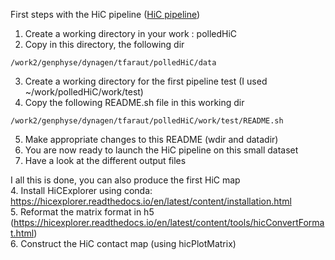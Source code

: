 
First steps with the HiC pipeline ([HiC pipeline](../pipeline.md))

1. Create a working directory in your work : polledHiC
2. Copy in this directory, the following dir 
```
/work2/genphyse/dynagen/tfaraut/polledHiC/data
```
3. Create a working directory for the first pipeline test (I used ~/work/polledHiC/work/test)
4. Copy the following README.sh file in this working dir
```
/work2/genphyse/dynagen/tfaraut/polledHiC/work/test/README.sh
```
5. Make appropriate changes to this README (wdir and datadir)
6. You are now ready to launch the HiC pipeline on this small dataset
7. Have a look at the different output files  

I all this is done, you can also produce the first HiC map  
4. Install HiCExplorer using conda: https://hicexplorer.readthedocs.io/en/latest/content/installation.html  
5. Reformat the matrix format in h5 (https://hicexplorer.readthedocs.io/en/latest/content/tools/hicConvertFormat.html)  
6. Construct the HiC contact map (using hicPlotMatrix)  

